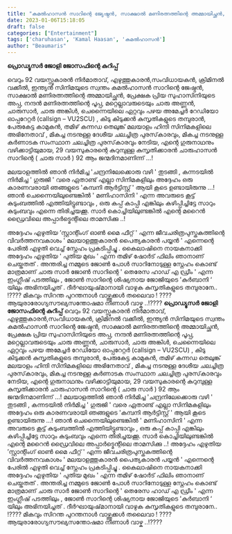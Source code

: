 ```yaml
---
title: "കമൽഹാസൻ സാറിന്റെ ജ്യേഷ്ഠൻ, സാക്ഷാൽ മണിരത്നത്തിന്റെ അമ്മായിച്ഛൻ, വെറും 92 വയസ്സുകാരൻ"
date: 2023-01-06T15:18:05
draft: false
categories: ["Entertainment"]
tags: ['charuhasan', 'Kamal Haasan', 'കമൽഹാസൻ']
author: "Beaumaris"
---
```


<strong>പ്രൊഡ്യൂസർ ജോളി ജോസഫിന്റെ കുറിപ്പ് </strong>

വെറും 92 വയസ്സുകാരൻ നിർമാതാവ്, എഴുത്തുകാരൻ,സംവിധായകൻ, ക്രിമിനൽ വക്കീൽ, ഇന്ത്യൻ സിനിമയുടെ സ്വന്തം കമൽഹാസൻ സാറിന്റെ ജേഷ്ഠൻ, സാക്ഷാൽ മണിരത്നത്തിന്റെ അമ്മായിച്ഛൻ, പ്രേക്ഷക പ്രിയ സുഹാസിനിയുടെ അപ്പ, നന്ദൻ മണിരത്നത്തിന്റെ പൂപ്പ, മറ്റെല്ലാവരുടെയും ചാരു അണ്ണൻ, ചാരുസാർ, ചാരു അങ്കിൾ, ചെന്നൈയിലെ ഏറ്റവും പഴയ അമേച്ചർ റേഡിയോ ഓപ്പറേറ്റർ (callsign – VU2SCU) , കിടു കിടുക്കൻ കുസൃതികളുടെ തമ്പുരാൻ, പേരുകേട്ട കാമുകൻ, തമിഴ് കന്നഡ തെലുങ്ക് മലയാളം ഹിന്ദി സിനിമകളിലെ അഭിനേതാവ് , മികച്ച നടനുള്ള ദേശീയ ചലച്ചിത്ര പുരസ്‌കാരവും, മികച്ച നടനുള്ള കർണാടക സംസ്ഥാന ചലച്ചിത്ര പുരസ്‌കാരവും നേടിയ, എന്റെ ഗുരുനാഥനും വഴിക്കാട്ടിയുമായ, 29 വയസുകാരന്റെ കുറുമ്പുള്ള കുസൃതിക്കാരൻ ചാരുഹാസൻ സാറിന്റെ ( ചാരു സാർ ) 92 ആം ജന്മദിനമാണിന്ന് ...!

മലയാളത്തിൽ ഞാൻ നിർമിച്ച 'ചന്ദ്രനിലേക്കൊരു വഴി ' തുടങ്ങി , കന്നടയിൽ നിർമിച്ച ' ഗുരുജി ' വരെ ഏതാണ്ട് എല്ലാ സിനിമകളിലും അദ്ദേഹം ഒരു കാരണവരായി ഞങ്ങളുടെ 'കമ്പനി ആർട്ടിസ്റ്റ് ' ആയി കൂടെ ഉണ്ടായിരുന്നു ...! ഞാൻ ചെന്നൈയിലുണ്ടെങ്കിൽ ' മണിഹാസിനി ' എന്ന അവരുടെ കൂട്ട് കുടുംബത്തിൽ എത്തിയിട്ടുണ്ടാവും , ഒരു കപ്പ് കാപ്പി എങ്കിലും കഴിപ്പിച്ചിട്ടേ സാറും കുടുംബവും എന്നെ തിരിച്ചയക്കൂ. സാർ കൊച്ചിയിലുണ്ടങ്കിൽ എന്റെ മറൈൻ ഡ്രൈവിലെ അപ്പാർട്മെന്റിലെ താമസിക്കു ..!

അദ്ദേഹം എഴുതിയ ’സ്റ്റാന്റിംഗ് ഓൺ മൈ ഫീറ്റ് ' എന്ന ജീവചരിത്രപുസ്തകത്തിന്റെ വിവർത്തനവകാശം ' മലയാളത്തുകാരൻ പൈത്യകാരൻ പയ്യൻ ' എന്നെന്റെ പേരിൽ എഴുതി വെച്ച് സ്നേഹം പ്രകടിപ്പിച്ചു . കൈലാഷിനെ നായകനാക്കി അദ്ദേഹം എഴുതിയ ' പുതിയ മുഖം ' എന്ന തമിഴ് ഷോർട് ഫിലിം ഞാനാണ് ചെയ്തതത് . അന്തരിച്ച നമ്മുടെ ജോൺ പോൾ സാറിനോടുള്ള സ്നേഹം കൊണ്ട് മാത്രമാണ് ചാരു സാർ ജോൺ സാറിന്റെ ' തെരേസ ഹാഡ് എ ഡ്രീം ' എന്ന ഇംഗ്ലീഷ് പടത്തിലും , ജോൺ സാറിന്റെ ശിഷ്യനായ ജോജിയുടെ 'കുർബാനി ‘ യിലും അഭിനയിച്ചത് . ദീര്‍ഘായുഷ്‌മാനായി വാഴുക കുസൃതികളുടെ തമ്പുരാനേ.. !????
മികവും സിറന്ത പുറന്തനാൾ വാഴ്ത്തുക്കൾ തലൈവാ ! ????ആയുരാരോഗ്യസൗഖ്യസന്തോഷമാ നീണാൾ വാഴ്ക ..!????
**പ്രൊഡ്യൂസർ ജോളി ജോസഫിന്റെ കുറിപ്പ്** വെറും 92 വയസ്സുകാരൻ നിർമാതാവ്, എഴുത്തുകാരൻ,സംവിധായകൻ, ക്രിമിനൽ വക്കീൽ, ഇന്ത്യൻ സിനിമയുടെ സ്വന്തം കമൽഹാസൻ സാറിന്റെ ജേഷ്ഠൻ, സാക്ഷാൽ മണിരത്നത്തിന്റെ അമ്മായിച്ഛൻ, പ്രേക്ഷക പ്രിയ സുഹാസിനിയുടെ അപ്പ, നന്ദൻ മണിരത്നത്തിന്റെ പൂപ്പ, മറ്റെല്ലാവരുടെയും ചാരു അണ്ണൻ, ചാരുസാർ, ചാരു അങ്കിൾ, ചെന്നൈയിലെ ഏറ്റവും പഴയ അമേച്ചർ റേഡിയോ ഓപ്പറേറ്റർ (callsign – VU2SCU) , കിടു കിടുക്കൻ കുസൃതികളുടെ തമ്പുരാൻ, പേരുകേട്ട കാമുകൻ, തമിഴ് കന്നഡ തെലുങ്ക് മലയാളം ഹിന്ദി സിനിമകളിലെ അഭിനേതാവ് , മികച്ച നടനുള്ള ദേശീയ ചലച്ചിത്ര പുരസ്‌കാരവും, മികച്ച നടനുള്ള കർണാടക സംസ്ഥാന ചലച്ചിത്ര പുരസ്‌കാരവും നേടിയ, എന്റെ ഗുരുനാഥനും വഴിക്കാട്ടിയുമായ, 29 വയസുകാരന്റെ കുറുമ്പുള്ള കുസൃതിക്കാരൻ ചാരുഹാസൻ സാറിന്റെ ( ചാരു സാർ ) 92 ആം ജന്മദിനമാണിന്ന് ...! മലയാളത്തിൽ ഞാൻ നിർമിച്ച 'ചന്ദ്രനിലേക്കൊരു വഴി ' തുടങ്ങി , കന്നടയിൽ നിർമിച്ച ' ഗുരുജി ' വരെ ഏതാണ്ട് എല്ലാ സിനിമകളിലും അദ്ദേഹം ഒരു കാരണവരായി ഞങ്ങളുടെ 'കമ്പനി ആർട്ടിസ്റ്റ് ' ആയി കൂടെ ഉണ്ടായിരുന്നു ...! ഞാൻ ചെന്നൈയിലുണ്ടെങ്കിൽ ' മണിഹാസിനി ' എന്ന അവരുടെ കൂട്ട് കുടുംബത്തിൽ എത്തിയിട്ടുണ്ടാവും , ഒരു കപ്പ് കാപ്പി എങ്കിലും കഴിപ്പിച്ചിട്ടേ സാറും കുടുംബവും എന്നെ തിരിച്ചയക്കൂ. സാർ കൊച്ചിയിലുണ്ടങ്കിൽ എന്റെ മറൈൻ ഡ്രൈവിലെ അപ്പാർട്മെന്റിലെ താമസിക്കു ..! അദ്ദേഹം എഴുതിയ ’സ്റ്റാന്റിംഗ് ഓൺ മൈ ഫീറ്റ് ' എന്ന ജീവചരിത്രപുസ്തകത്തിന്റെ വിവർത്തനവകാശം ' മലയാളത്തുകാരൻ പൈത്യകാരൻ പയ്യൻ ' എന്നെന്റെ പേരിൽ എഴുതി വെച്ച് സ്നേഹം പ്രകടിപ്പിച്ചു . കൈലാഷിനെ നായകനാക്കി അദ്ദേഹം എഴുതിയ ' പുതിയ മുഖം ' എന്ന തമിഴ് ഷോർട് ഫിലിം ഞാനാണ് ചെയ്തതത് . അന്തരിച്ച നമ്മുടെ ജോൺ പോൾ സാറിനോടുള്ള സ്നേഹം കൊണ്ട് മാത്രമാണ് ചാരു സാർ ജോൺ സാറിന്റെ ' തെരേസ ഹാഡ് എ ഡ്രീം ' എന്ന ഇംഗ്ലീഷ് പടത്തിലും , ജോൺ സാറിന്റെ ശിഷ്യനായ ജോജിയുടെ 'കുർബാനി ‘ യിലും അഭിനയിച്ചത് . ദീര്‍ഘായുഷ്‌മാനായി വാഴുക കുസൃതികളുടെ തമ്പുരാനേ.. !???? മികവും സിറന്ത പുറന്തനാൾ വാഴ്ത്തുക്കൾ തലൈവാ ! ????ആയുരാരോഗ്യസൗഖ്യസന്തോഷമാ നീണാൾ വാഴ്ക ..!????
